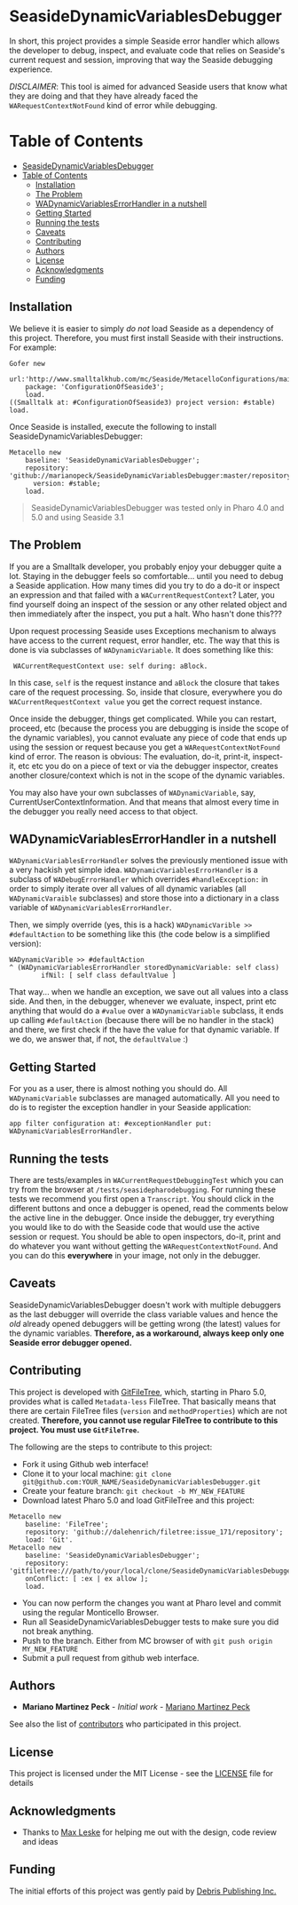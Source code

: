 # SeasideDynamicVariablesDebugger
In short, this project provides a simple Seaside error handler which allows the developer to debug, inspect, and evaluate code that relies on Seaside's current request and session, improving that way the Seaside debugging experience.

*DISCLAIMER*: This tool is aimed for advanced Seaside users that know what they are doing and that they have already faced the `WARequestContextNotFound` kind of error while debugging.



Table of Contents
=================

  * [SeasideDynamicVariablesDebugger](#seasidedynamicvariablesdebugger)
  * [Table of Contents](#table-of-contents)
    * [Installation](#installation)
    * [The Problem](#the-problem)
    * [WADynamicVariablesErrorHandler in a nutshell](#wadynamicvariableserrorhandler-in-a-nutshell)
    * [Getting Started](#getting-started)
    * [Running the tests](#running-the-tests)
    * [Caveats](#caveats)
    * [Contributing](#contributing)
    * [Authors](#authors)
    * [License](#license)
    * [Acknowledgments](#acknowledgments)
    * [Funding](#funding)




## Installation
We believe it is easier to simply *do not* load Seaside as a dependency of this project. Therefore, you must first install Seaside with their instructions. For example:

```Smalltalk
Gofer new
	url:'http://www.smalltalkhub.com/mc/Seaside/MetacelloConfigurations/main';
 	package: 'ConfigurationOfSeaside3';
 	load.
((Smalltalk at: #ConfigurationOfSeaside3) project version: #stable) load.
```

Once Seaside is installed, execute the following to install SeasideDynamicVariablesDebugger:

```Smalltalk
Metacello new
    baseline: 'SeasideDynamicVariablesDebugger';
    repository: 'github://marianopeck/SeasideDynamicVariablesDebugger:master/repository';
	  version: #stable;
    load.
```

> SeasideDynamicVariablesDebugger was tested only in Pharo 4.0 and 5.0 and using Seaside 3.1


## The Problem
If you are a Smalltalk developer, you probably enjoy your debugger quite a lot. Staying in the debugger feels so comfortable... until you need to debug a Seaside application. How many times did you try to do a do-it or inspect an expression and that failed with a `WACurrentRequestContext`?  Later, you find yourself doing an inspect of the session or any other related object and then immediately after the inspect, you put a halt. Who hasn't done this???

Upon request processing Seaside uses Exceptions mechanism to always have access to the current request, error handler, etc. The way that this is done is via subclasses of `WADynamicVariable`. It does something like this:

```Smalltalk
 WACurrentRequestContext use: self during: aBlock.
```

In this case, `self` is the request instance and `aBlock` the closure that takes care of the request processing. So, inside that closure, everywhere you do `WACurrentRequestContext value` you get the correct request instance.

Once inside the debugger, things get complicated. While you can restart, proceed, etc (because the process you are debugging is inside the scope of the dynamic variables),  you  cannot evaluate any piece of code that ends up using the session  or request because you get a `WARequestContextNotFound` kind of error. The reason is obvious: The evaluation, do-it, print-it, inspect-it, etc etc  you do on a piece of text or via the debugger inspector, creates another closure/context which is not in the scope of the dynamic variables.

You may also have your own subclasses of `WADynamicVariable`, say, CurrentUserContextInformation. And that means that almost every time  in the debugger you really need access to that object.


## WADynamicVariablesErrorHandler in a nutshell

`WADynamicVariablesErrorHandler` solves the previously mentioned issue with a very hackish yet simple idea. `WADynamicVariablesErrorHandler` is a subclass of `WADebugErrorHandler` which overrides ``#handleException:`` in order to simply iterate over all values of all dynamic variables (all `WADynamicVaraible` subclasses) and store those into a dictionary in a class variable of `WADynamicVariablesErrorHandler`.

Then, we simply override (yes, this is a hack) `WADynamicVarible >> #defaultAction`  to be something like this (the code below is a simplified version):

```Smalltalk
WADynamicVarible >> #defaultAction
^ (WADynamicVariablesErrorHandler storedDynamicVariable: self class)
		ifNil: [ self class defaultValue ]
```

That way... when we handle an exception, we save out all values into a class side. And then, in the debugger, whenever we evaluate, inspect, print etc anything that would do a `#value` over a `WADynamicVariable` subclass, it ends up calling `#defaultAction` (because there will be no handler in the stack) and there, we first check if the have the value for that dynamic variable. If we do, we answer that, if not, the `defaultValue` :)

## Getting Started

For you as a user, there is almost nothing you should do. All `WADynamicVariable` subclasses are managed automatically. All you need to do is to register the exception handler in  your Seaside application:

```Smalltalk
app filter configuration at: #exceptionHandler put: WADynamicVariablesErrorHandler.
```

## Running the tests

There are tests/examples in `WACurrentRequestDebuggingTest` which you can try from the browser at `/tests/seasidepharodebugging`. For running these tests we recommend you first open a `Transcript`. You should click in the different buttons and once a debugger is opened, read the comments below the active line in the debugger. Once inside the debugger, try everything you would like to do with the Seaside code that would use the active session or request. You should be able to open inspectors, do-it, print and do whatever you want without getting the `WARequestContextNotFound`. And you can do this **everywhere** in your image, not only in the debugger.


## Caveats

SeasideDynamicVariablesDebugger doesn't work with multiple debuggers as the last debugger will override the class variable values and hence the *old* already opened debuggers will be getting wrong (the latest) values for the dynamic variables. **Therefore, as a workaround, always keep only one Seaside error debugger opened.**


## Contributing
This project is developed with [GitFileTree](https://github.com/dalehenrich/filetree), which, starting in Pharo 5.0, provides what is called `Metadata-less` FileTree. That basically means that there are certain FileTree files (`version` and `methodProperties`) which are not created. **Therefore, you cannot use regular FileTree to contribute to this project. You must use `GitFileTree`.**

The following are the steps to contribute to this project:

* Fork it using Github web interface!
* Clone it to your local machine: `git clone git@github.com:YOUR_NAME/SeasideDynamicVariablesDebugger.git`
* Create your feature branch: `git checkout -b MY_NEW_FEATURE`
* Download latest Pharo 5.0 and load GitFileTree and this project:

```Smalltalk
Metacello new
 	baseline: 'FileTree';
   	repository: 'github://dalehenrich/filetree:issue_171/repository';
   	load: 'Git'.
Metacello new
	baseline: 'SeasideDynamicVariablesDebugger';
 	repository: 'gitfiletree:///path/to/your/local/clone/SeasideDynamicVariablesDebugger/repository';
	onConflict: [ :ex | ex allow ];
	load.
```

* You can now perform the changes you want at Pharo level and commit using the regular Monticello Browser.
* Run all SeasideDynamicVariablesDebugger tests to make sure you did not break anything.
* Push to the branch. Either from MC browser of with `git push origin MY_NEW_FEATURE`
* Submit a pull request from github web interface.


## Authors

* **Mariano Martinez Peck** - *Initial work* - [Mariano Martinez Peck](https://github.com/marianopeck)

See also the list of [contributors](https://github.com/marianopeck/SeasideDynamicVariablesDebugger/contributors) who participated in this project.

## License

This project is licensed under the MIT License - see the [LICENSE](LICENSE) file for details

## Acknowledgments

* Thanks to [Max Leske](https://github.com/theseion) for helping me out with the design, code review and ideas


## Funding
The initial efforts of this project was gently paid by [Debris Publishing Inc.](http://debrispublishing.com/)
